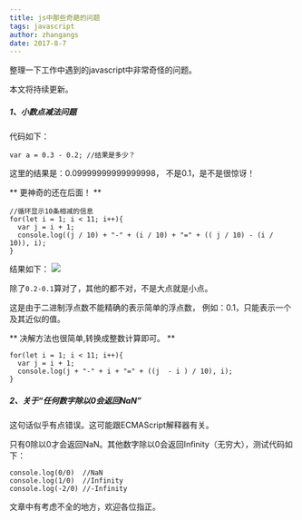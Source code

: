```yaml
---
title: js中那些奇葩的问题
tags: javascript
author: zhangangs
date: 2017-8-7
---
```


整理一下工作中遇到的javascript中非常奇怪的问题。

本文将持续更新。

##### 1、小数点减法问题

代码如下：
```
var a = 0.3 - 0.2; //结果是多少？
```

这里的结果是：0.09999999999999998， 不是0.1，是不是很惊讶！

** 更神奇的还在后面！ **
```
//循环显示10条相减的信息
for(let i = 1; i < 11; i++){
  var j = i + 1;
  console.log((j / 10) + "-" + (i / 10) + "=" + (( j / 10) - (i / 10)), i);
}
```
结果如下：
![](/images/8-7/1.jpg)

除了` 0.2-0.1 `算对了，其他的都不对，不是大点就是小点。

这是由于二进制浮点数不能精确的表示简单的浮点数， 例如：0.1，只能表示一个及其近似的值。

** 决解方法也很简单,转换成整数计算即可。 **
```
for(let i = 1; i < 11; i++){
  var j = i + 1;
  console.log(j + "-" + i + "=" + ((j  - i ) / 10), i);
}
```

##### 2、关于“任何数字除以0会返回NaN”

这句话似乎有点错误。这可能跟ECMAScript解释器有关。

只有0除以0才会返回NaN。其他数字除以0会返回Infinity（无穷大），测试代码如下：
```
console.log(0/0)  //NaN
console.log(1/0)  //Infinity
console.log(-2/0) //-Infinity
```


文章中有考虑不全的地方，欢迎各位指正。


